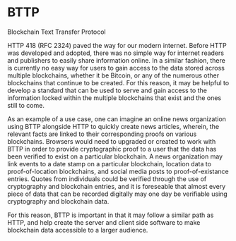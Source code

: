 # BTTP
Blockchain Text Transfer Protocol

HTTP 418 (RFC 2324) paved the way for our modern internet.  Before HTTP was developed and adopted, there was no simple way for internet readers and publishers to easily share information online.  In a similar fashion, there is currently no easy way for users to gain access to the data stored across multiple blockchains, whether it be Bitcoin, or any of the numerous other blockchains that continue to be created.  For this reason, it may be helpful to develop a standard that can be used to serve and gain access to the information locked within the multiple blockchains that exist and the ones still to come.

As an example of a use case, one can imagine an online news organization using BTTP alongside HTTP to quickly create news articles, wherein, the relevant facts are linked to their corresponding proofs on various blockchains.  Browsers would need to upgraded or created to work with BTTP in order to provide cryptographic proof to a user that the data has been verified to exist on a particular blockchain.  A news organization may link events to a date stamp on a particular blockchain, location data to proof-of-location blockchains, and social media posts to proof-of-existance entries.  Quotes from individuals could be verified through the use of cryptography and blockchain entries, and it is foreseable that almost every piece of data that can be recorded digitally may one day be verifiable using cryptography and blockchain data.

For this reason, BTTP is important in that it may follow a similar path as HTTP, and help create the server and client side software to make blockchain data accessible to a larger audience.
